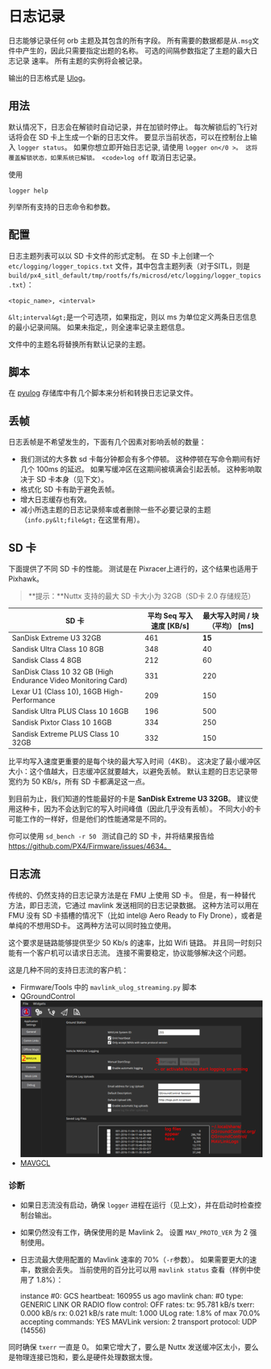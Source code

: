# 日志记录

日志能够记录任何 orb 主题及其包含的所有字段。 所有需要的数据都是从` .msg `文件中产生的，因此只需要指定出题的名称。 可选的间隔参数指定了主题的最大日志记录 速率。 所有主题的实例将会被记录。

输出的日志格式是 [Ulog](../log/ulog_file_format.md)。

## 用法

默认情况下，日志会在解锁时自动记录，并在加锁时停止。 每次解锁后的飞行对话将会在 SD 卡上生成一个新的日志文件。 要显示当前状态，可以在控制台上输入 `logger status`。 如果你想立即开始日志记录, 请使用 `logger on</0 >。 这将覆盖解锁状态，如果系统已解锁。 <code>log off` 取消日志记录。

使用

    logger help
    

列举所有支持的日志命令和参数。

## 配置

日志主题列表可以以 SD 卡文件的形式定制。 在 SD 卡上创建一个 `etc/logging/logger_topics.txt` 文件，其中包含主题列表（对于SITL，则是`build/px4_sitl_default/tmp/rootfs/fs/microsd/etc/logging/logger_topics.txt`）：

    <topic_name>, <interval>
    

`&lt;interval&gt;`是一个可选项，如果指定，则以 ms 为单位定义两条日志信息的最小记录间隔。 如果未指定,，则全速率记录主题信息。

文件中的主题名将替换所有默认记录的主题。

## 脚本

在 [pyulog](https://github.com/PX4/pyulog) 存储库中有几个脚本来分析和转换日志记录文件。

## 丢帧

日志丢帧是不希望发生的，下面有几个因素对影响丢帧的数量：

- 我们测试的大多数 sd 卡每分钟都会有多个停顿。 这种停顿在写命令期间有好几个 100ms 的延迟。 如果写缓冲区在这期间被填满会引起丢帧。 这种影响取决于 SD 卡本身（见下文）。
- 格式化 SD 卡有助于避免丢帧。
- 增大日志缓存也有效。
- 减小所选主题的日志记录频率或者删除一些不必要记录的主题（`info.py&lt;file&gt;` 在这里有用）。

## SD 卡

下面提供了不同 SD 卡的性能。 测试是在 Pixracer上进行的，这个结果也适用于 Pixhawk。

> **提示：**Nuttx 支持的最大 SD 卡大小为 32GB（SD卡 2.0 存储规范）

| SD 卡                                                          | 平均 Seq 写入速度 [KB/s] | 最大写入时间 / 块（平均） [ms] |
| ------------------------------------------------------------- | ------------------ | ------------------- |
| SanDisk Extreme U3 32GB                                       | 461                | **15**              |
| Sandisk Ultra Class 10 8GB                                    | 348                | 40                  |
| Sandisk Class 4 8GB                                           | 212                | 60                  |
| SanDisk Class 10 32 GB (High Endurance Video Monitoring Card) | 331                | 220                 |
| Lexar U1 (Class 10), 16GB High-Performance                    | 209                | 150                 |
| Sandisk Ultra PLUS Class 10 16GB                              | 196                | 500                 |
| Sandisk Pixtor Class 10 16GB                                  | 334                | 250                 |
| Sandisk Extreme PLUS Class 10 32GB                            | 332                | 150                 |

比平均写入速度更重要的是每个块的最大写入时间（4KB）。 这决定了最小缓冲区大小：这个值越大，日志缓冲区就要越大，以避免丢帧。 默认主题的日志记录带宽约为 50 KB/s，所有 SD 卡都满足这一点。

到目前为止，我们知道的性能最好的卡是 **SanDisk Extreme U3 32GB**。 建议使用这种卡，因为不会达到它的写入时间峰值（因此几乎没有丢帧）。 不同大小的卡可能工作的一样好，但是他们的性能通常是不同的。

你可以使用 `sd_bench -r 50 ` 测试自己的 SD 卡，并将结果报告给 https://github.com/PX4/Firmware/issues/4634。

## 日志流

传统的、仍然支持的日志记录方法是在 FMU 上使用 SD 卡。 但是，有一种替代方法，即日志流，它通过 mavlink 发送相同的日志记录数据。 这种方法可以用在 FMU 没有 SD 卡插槽的情况下（比如 intel@ Aero Ready to Fly Drone），或者是单纯的不想用SD卡。 这两种方法可以同时独立使用。

这个要求是链路能够提供至少 50 Kb/s 的速率，比如 Wifi 链路。 并且同一时刻只能有一个客户机可以请求日志流。 连接不需要稳定，协议能够解决这个问题。

这是几种不同的支持日志流的客户机：

- Firmware/Tools 中的 `mavlink_ulog_streaming.py` 脚本
- QGroundControl ![](../../assets/gcs/qgc-log-streaming.png)
- [MAVGCL](https://github.com/ecmnet/MAVGCL)

### 诊断

- 如果日志流没有启动，确保 `logger` 进程在运行（见上文），并在启动时检查控制台输出。
- 如果仍然没有工作，确保使用的是 Mavlink 2。 设置 `MAV_PROTO_VER` 为 2 强制使用。
- 日志流最大使用配置的 Mavlink 速率的 70%（`-r`参数）。 如果需要更大的速率，数据会丢失。 当前使用的百分比可以用 `mavlink status` 查看（样例中使用了 1.8%）：

    instance #0:
            GCS heartbeat:  160955 us ago
            mavlink chan: #0
            type:           GENERIC LINK OR RADIO
            flow control:   OFF
            rates:
            tx: 95.781 kB/s
            txerr: 0.000 kB/s
            rx: 0.021 kB/s
            rate mult: 1.000
            ULog rate: 1.8% of max 70.0%
            accepting commands: YES
            MAVLink version: 2
            transport protocol: UDP (14556)
    

同时确保 `txerr` 一直是 0。 如果它增大了，要么是 Nuttx 发送缓冲区太小，要么是物理连接已饱和，要么是硬件处理数据太慢。